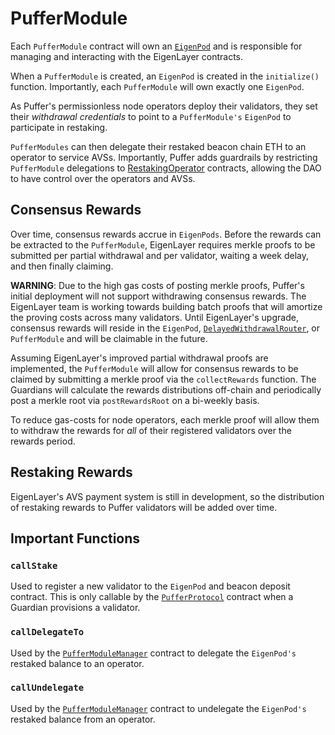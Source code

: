 # PufferModule
Each `PufferModule` contract will own an [`EigenPod`](https://github.com/Layr-Labs/eigenlayer-contracts/blob/m2-mainnet/src/contracts/pods/EigenPod.sol) and is responsible for managing and interacting with the EigenLayer contracts.

When a `PufferModule` is created, an `EigenPod` is created in the `initialize()` function. Importantly, each `PufferModule` will own exactly one `EigenPod`.

As Puffer's permissionless node operators deploy their validators, they set their *withdrawal credentials* to point to a `PufferModule's` `EigenPod` to participate in restaking.  

`PufferModules` can then delegate their restaked beacon chain ETH to an operator to service AVSs. Importantly, Puffer adds guardrails by restricting `PufferModule` delegations to [RestakingOperator](RestakingOperator.md) contracts, allowing the DAO to have control over the operators and AVSs.

## Consensus Rewards
Over time, consensus rewards accrue in `EigenPods`. Before the rewards can be extracted to the `PufferModule`, EigenLayer requires merkle proofs to be submitted per partial withdrawal and per validator, waiting a week delay, and then finally claiming. 

**WARNING**: Due to the high gas costs of posting merkle proofs, Puffer's initial deployment will not support withdrawing consensus rewards. The EigenLayer team is working towards building batch proofs that will amortize the proving costs across many validators. Until EigenLayer's upgrade, consensus rewards will reside in the `EigenPod`, [`DelayedWithdrawalRouter`](https://github.com/Layr-Labs/eigenlayer-contracts/blob/dev/src/contracts/pods/DelayedWithdrawalRouter.sol), or `PufferModule` and will be claimable in the future.

Assuming EigenLayer's improved partial withdrawal proofs are implemented, the `PufferModule` will allow for consensus rewards to be claimed by submitting a merkle proof via the `collectRewards` function. The Guardians will calculate the rewards distributions off-chain and periodically post a merkle root via `postRewardsRoot` on a bi-weekly basis. 

To reduce gas-costs for node operators, each merkle proof will allow them to withdraw the rewards for *all* of their registered validators over the rewards period. 

## Restaking Rewards
EigenLayer's AVS payment system is still in development, so the distribution of restaking rewards to Puffer validators will be added over time.

## Important Functions
### `callStake`
Used to register a new validator to the `EigenPod` and beacon deposit contract. This is only callable by the [`PufferProtocol`](PufferProtocol.md) contract when a Guardian provisions a validator. 

### `callDelegateTo`
Used by the [`PufferModuleManager`](./PufferModuleManager.md) contract to delegate the `EigenPod's` restaked balance to an operator.

### `callUndelegate`
Used by the [`PufferModuleManager`](./PufferModuleManager.md) contract to undelegate the `EigenPod's` restaked balance from an operator.

